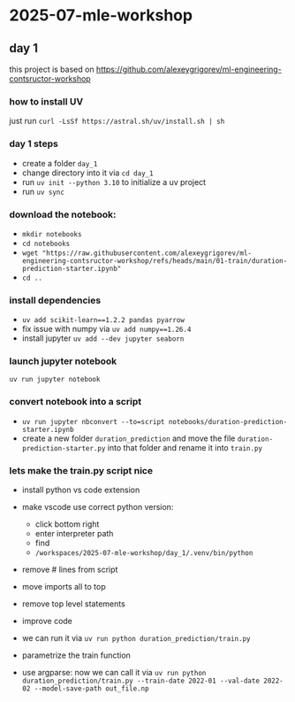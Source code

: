 # 2025-07-mle-workshop

## day 1

this project is based on https://github.com/alexeygrigorev/ml-engineering-contsructor-workshop

### how to install UV
just run `curl -LsSf https://astral.sh/uv/install.sh | sh`

### day 1 steps

- create a folder `day_1`
- change directory into it via `cd day_1`
- run `uv init --python 3.10` to initialize a uv project
- run `uv sync`

### download the notebook:

- `mkdir notebooks`
- `cd notebooks`
- `wget "https://raw.githubusercontent.com/alexeygrigorev/ml-engineering-contsructor-workshop/refs/heads/main/01-train/duration-prediction-starter.ipynb"`
- `cd ..`

### install dependencies
- `uv add scikit-learn==1.2.2 pandas pyarrow`
- fix issue with numpy via `uv add numpy==1.26.4`
- install jupyter `uv add --dev jupyter seaborn`

### launch jupyter notebook
`uv run jupyter notebook`

### convert notebook into a script
- `uv run jupyter nbconvert --to=script notebooks/duration-prediction-starter.ipynb`
- create a new folder `duration_prediction` and move the file `duration-prediction-starter.py` into that folder and rename it into `train.py`

### lets make the train.py script nice
- install python vs code extension
- make vscode use correct python version:
    - click bottom right
    - enter interpreter path
    - find
    - `/workspaces/2025-07-mle-workshop/day_1/.venv/bin/python`
    
- remove # lines from script
- move imports all to top
- remove top level statements
- improve code
- we can run it via `uv run python duration_prediction/train.py`
- parametrize the train function
- use argparse: now we can call it via `uv run python duration_prediction/train.py --train-date 2022-01 --val-date 2022-02 --model-save-path out_file.np`